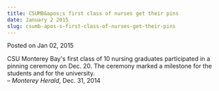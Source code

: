 ```yaml
---
title: CSUMB&apos;s first class of nurses get their pins
date: January 2 2015
slug: csumb-apos-s-first-class-of-nurses-get-their-pins
---
```





<span class="date">Posted on Jan 02, 2015    </span>
<p>CSU Monterey Bay&apos;s first class of 10 nursing graduates
participated in a pinning ceremony on Dec. 20. The ceremony marked
a milestone for the students and for the university.<br>
&#x2013; <em>Monterey Herald</em>, Dec. 31, 2014</br></p>





